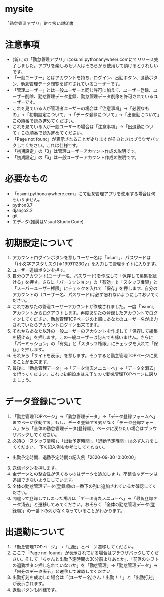 # mysite
「勤怠管理アプリ」取り扱い説明書
# 注意事項
- (新)この「勤怠管理アプリ」はosumi.pythonanywhere.comにてリリース完了しました。アプリを楽しみたい人はそちらから使用して頂けるとうれしいです。
- 「一般ユーザー」とはアカウントを持ち、ログイン、出勤ボタン、退勤ボタン、勤怠管理データ閲覧を許可されているユーザーです。
- 「管理ユーザー」とは一般ユーザーと同じ許可に加えて、ユーザー登録、ユーザー削除、勤怠管理データ登録、勤怠管理データ削除を許可されているユーザーです。
- これを見ている人が管理者ユーザーの場合は「注意事項」->「必要なもの」->「初期設定について」->「データ登録について」->「出退勤について」この順番で読み進めてください。
- これを見ている人が一般ユーザーの場合は「注意事項」->「出退勤について」この順番で読み進めてください。
- 「Page not found」が表示されることがありますがそのときはブラウザバックしてください。これは仕様です。
- 「初期設定」の「3」は管理ユーザーアカウント作成の説明です。
- 「初期設定」の「6」は一般ユーザーアカウント作成の説明です。

# 必要なもの
- 「osumi.pythonanywhere.com」にて勤怠管理アプリを使用する場合は何もいりません。
- python3.7
- django2.2
- git
- エディタ(推奨はVisual Studio Code)

# 初期設定について
1. アカウントログインボタンを押しユーザー名は「osumi」、パスワードは「(小文字アスタリスク)＊19991123Oy」を入力して管理サイトに入ります。
2. ユーザー追加ボタンを押す。
3. 自分のアカウント(ユーザー名、パスワード)を作成して「保存して編集を続ける」を押す。さらに「パーミッション」の「有効」と「スタッフ権限」と「スーパーユーザー権限」にチェックを入れて「保存」を押します。自分のアカウントの（ユーザー名、パスワード)は必ず忘れないようにしておいてください。
4. これであなたの管理ユーザーアカウントが作成されました。一度「osumi」アカウントからログアウトします。再度あなたの登録したアカウントでログインしてください。勤怠管理TOPページの上部にあなたのユーザー名が出力されていたらアカウントログイン出来てます。
5. それからあなた以外の一般ユーザーのアカウントを作成して「保存して編集を続ける」を押します。この一般ユーザーは何人でも構いません。さらに「パーミッション」の「有効」と「スタッフ権限」にチェックを入れて「保存」を押します。
6. それから「サイトを表示」を押します。そうすると勤怠管理TOPページに戻ることが出来ます。
7. 最後に「勤怠管理データ」->「データ消去メニューへ」->「データ全消去」を行ってください。これで初期設定は完了なので勤怠管理TOPページに戻りましょう。


# データ登録について
1. 「勤怠管理TOPページ」->「勤怠管理データ」->「データ登録フォームへ」までページ移動する。もし、データ登録する気がなく「データ登録フォーム」から「全体の勤怠管理データ(登録順)」ページに戻りたい場合はブラウザバックしてください。
2. 必須の「スタッフ情報」、「出勤予定時間」、「退勤予定時間」は必ず入力をしてください。
下の記入例を参考にしてください。
  - 出勤予定時間、退勤予定時間の記入例「2020-09-30 10:00:00」
3. 送信ボタンを押します。
4. 全データとの整合性が保てるものはデータを追加します。不整合なデータは追加できないようにしています。
5. 全体の勤怠管理データ(登録順)の一番下の列に追加されているか確認してください。
6. 間違って登録してしまった場合は「データ消去メニューへ」->「最新登録データ消去」と遷移してみてください。おそらく「全体の勤怠管理データ(登録順)」の一番下の列がなくなっていることがわかります。

# 出退勤について
1. 「勤怠管理TOPページ」->「出勤」とページ遷移してください。
2. ここで「Page not found」が表示されている場合はブラウザバックしてください。そして「ちゃんと出勤予定時間の30分前よりあとか」、「前回のシフトの退勤ボタン押し忘れていないか」を「勤怠管理」->「勤怠管理データ」->「自分のデータ表示」と遷移して確認してください。
3. 出勤打刻を成功した場合は「(ユーザー名)さん！出勤！！」と「出勤打刻」が表示されます。
4. 退勤ボタンも同様です。
